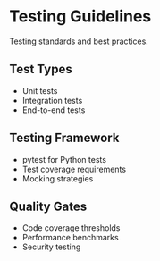 # Testing Guidelines

Testing standards and best practices.

## Test Types

- Unit tests
- Integration tests
- End-to-end tests

## Testing Framework

- pytest for Python tests
- Test coverage requirements
- Mocking strategies

## Quality Gates

- Code coverage thresholds
- Performance benchmarks
- Security testing
